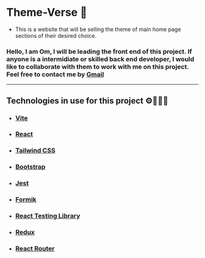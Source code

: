 # Theme-Verse 🌌
- This is a website that will be selling the theme of main home page sections of their desired choice.

<!--
This is an open source project, so anyone can contribute just make sure you follow the [Code Of Conduct](Code_Of_Conduct.md)!
-->

### Hello, I am Om, I will be leading the front end of this project. If anyone is a intermidiate or skilled back end developer, I would like to collaborate with them to work with me on this project.  Feel free to contact me by [Gmail](https://mail.google.com/mail/?view=cm&fs=1&to=chandankarom07@gmail.com)

--- 
## Technologies in use for this project ⚙️👨🏻‍💻
<!--
> Make sure to add the back end technologies you are using.
-->

- ### [Vite](https://vitejs.dev/)
- ### [React](https://react.dev/)
- ### [Tailwind CSS](https://tailwindcss.com/)
- ### [Bootstrap](https://getbootstrap.com/) 
- ### [Jest](https://jestjs.io/)
- ### [Formik](https://formik.org/) 
- ### [React Testing Library](https://testing-library.com/docs/react-testing-library/intro/)
- ### [Redux](https://redux.js.org/) 
- ### [React Router](https://reactrouter.com/)





